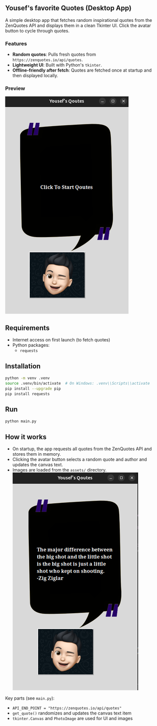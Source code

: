 ## Yousef's favorite Quotes (Desktop App)

A simple desktop app that fetches random inspirational quotes from the ZenQuotes API and displays them in a clean Tkinter UI. Click the avatar button to cycle through quotes.

### Features
- **Random quotes**: Pulls fresh quotes from `https://zenquotes.io/api/quotes`.
- **Lightweight UI**: Built with Python's `tkinter`.
- **Offline-friendly after fetch**: Quotes are fetched once at startup and then displayed locally.

### Preview
![App preview](assets/program1.png)

## Requirements
- Internet access on first launch (to fetch quotes)
- Python packages:
    - `requests`

## Installation
```bash
python -m venv .venv
source .venv/bin/activate  # On Windows: .venv\\Scripts\\activate
pip install --upgrade pip
pip install requests
```

## Run
```bash
python main.py
```

## How it works
- On startup, the app requests all quotes from the ZenQuotes API and stores them in memory.
- Clicking the avatar button selects a random quote and author and updates the canvas text.
- Images are loaded from the `assets/` directory.
![App preview](assets/program.png)

Key parts (see `main.py`):
- `API_END_POINT = "https://zenquotes.io/api/quotes"`
- `get_quote()` randomizes and updates the canvas text item
- `tkinter.Canvas` and `PhotoImage` are used for UI and images


